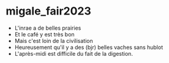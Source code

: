 # migale_fair2023

- L'inrae a de belles prairies
- Et le café y est très bon
- Mais c'est loin de la civilisation
- Heureusement qu'il y a des (bjr) belles vaches sans hublot
- L'après-midi est difficile du fait de la digestion.